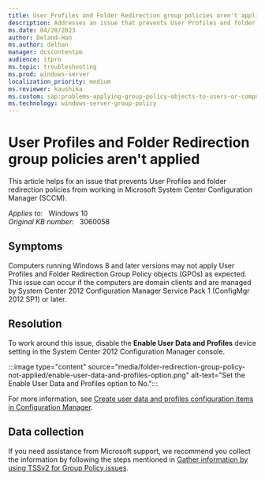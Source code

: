 ```yaml
---
title: User Profiles and Folder Redirection group policies aren't applied
description: Addresses an issue that prevents User Profiles and folder redirection group policies from working in SCCM.
ms.date: 04/28/2023
author: Deland-Han
ms.author: delhan
manager: dcscontentpm
audience: itpro
ms.topic: troubleshooting
ms.prod: windows-server
localization_priority: medium
ms.reviewer: kaushika
ms.custom: sap:problems-applying-group-policy-objects-to-users-or-computers, csstroubleshoot
ms.technology: windows-server-group-policy
---
```

# User Profiles and Folder Redirection group policies aren't applied

This article helps fix an issue that prevents User Profiles and folder redirection policies from working in Microsoft System Center Configuration Manager (SCCM).

_Applies to:_ &nbsp; Windows 10  
_Original KB number:_ &nbsp; 3060058

## Symptoms

Computers running Windows 8 and later versions may not apply User Profiles and Folder Redirection Group Policy objects (GPOs) as expected. This issue can occur if the computers are domain clients and are managed by System Center 2012 Configuration Manager Service Pack 1 (ConfigMgr 2012 SP1) or later.

## Resolution

To work around this issue, disable the **Enable User Data and Profiles** device setting in the System Center 2012 Configuration Manager console.

:::image type="content" source="media/folder-redirection-group-policy-not-applied/enable-user-data-and-profiles-option.png" alt-text="Set the Enable User Data and Profiles option to No.":::

For more information, see [Create user data and profiles configuration items in Configuration Manager](/mem/configmgr/compliance/deploy-use/create-user-data-and-profiles-configuration-items).

## Data collection

If you need assistance from Microsoft support, we recommend you collect the information by following the steps mentioned in [Gather information by using TSSv2 for Group Policy issues](../../windows-client/windows-troubleshooters/gather-information-using-tssv2-group-policy.md).
